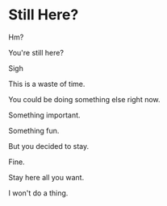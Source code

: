 # Still Here?
Hm?

You're still here?

Sigh

This is a waste of time.

You could be doing something else right now.

Something important.

Something fun.

But you decided to stay.

Fine.

Stay here all you want.

I won't do a thing.
